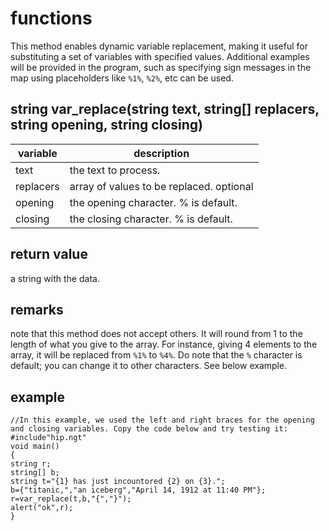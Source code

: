 # functions

This method enables dynamic variable replacement, making it useful for substituting a set of variables with specified values. Additional examples will be provided in the program, such as specifying sign messages in the map using placeholders like `%1%`, `%2%`, etc can be used.

## string var_replace(string text, string[] replacers, string opening, string closing)
variable | description
---|---
text| the text to process.
replacers | array of values to be replaced. optional
opening | the opening character. % is default.
closing | the closing character. % is default.

## return value

a string with the data.

## remarks

note that this method does not accept others. It will round from 1 to the length of what you give to the array. For instance, giving 4 elements to the array, it will be replaced from `%1%` to `%4%`. Do note that the `%` character is default; you can change it to other characters. See below example.

## example

```
//In this example, we used the left and right braces for the opening and closing variables. Copy the code below and try testing it:
#include"hip.ngt"
void main()
{
string r;
string[] b;
string t="{1} has just incountored {2} on {3}.";
b={"titanic,","an iceberg","April 14, 1912 at 11:40 PM"};
r=var_replace(t,b,"{","}");
alert("ok",r);
}
```

